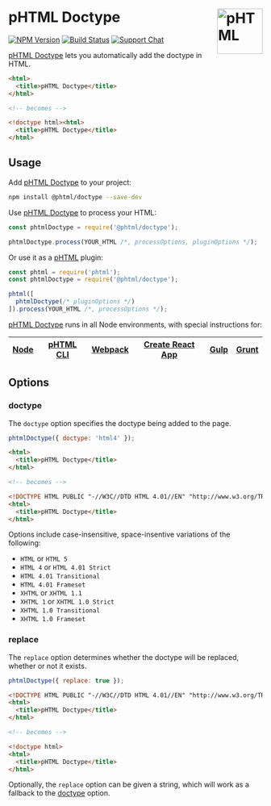 # pHTML Doctype [<img src="https://phtmlorg.github.io/phtml/logo.svg" alt="pHTML" width="90" height="90" align="right">][phtml]

[![NPM Version][npm-img]][npm-url]
[![Build Status][cli-img]][cli-url]
[![Support Chat][git-img]][git-url]

[pHTML Doctype] lets you automatically add the doctype in HTML.

```html
<html>
  <title>pHTML Doctype</title>
</html>

<!-- becomes -->

<!doctype html><html>
  <title>pHTML Doctype</title>
</html>
```

## Usage

Add [pHTML Doctype] to your project:

```bash
npm install @phtml/doctype --save-dev
```

Use [pHTML Doctype] to process your HTML:

```js
const phtmlDoctype = require('@phtml/doctype');

phtmlDoctype.process(YOUR_HTML /*, processOptions, pluginOptions */);
```

Or use it as a [pHTML] plugin:

```js
const phtml = require('phtml');
const phtmlDoctype = require('@phtml/doctype');

phtml([
  phtmlDoctype(/* pluginOptions */)
]).process(YOUR_HTML /*, processOptions */);
```

[pHTML Doctype] runs in all Node environments, with special instructions for:

| [Node](INSTALL.md#node) | [pHTML CLI](INSTALL.md#phtml-cli) | [Webpack](INSTALL.md#webpack) | [Create React App](INSTALL.md#create-react-app) | [Gulp](INSTALL.md#gulp) | [Grunt](INSTALL.md#grunt) |
| --- | --- | --- | --- | --- | --- |

## Options

### doctype

The `doctype` option specifies the doctype being added to the page.

```js
phtmlDoctype({ doctype: 'html4' });
```

```html
<html>
  <title>pHTML Doctype</title>
</html>

<!-- becomes -->

<!DOCTYPE HTML PUBLIC "-//W3C//DTD HTML 4.01//EN" "http://www.w3.org/TR/html4/strict.dtd">
<html>
  <title>pHTML Doctype</title>
</html>
```

Options include case-insensitive, space-insentive variations of the following:

- `HTML` or `HTML 5`
- `HTML 4` or `HTML 4.01 Strict`
- `HTML 4.01 Transitional`
- `HTML 4.01 Frameset`
- `XHTML` or `XHTML 1.1`
- `XHTML 1` or `XHTML 1.0 Strict`
- `XHTML 1.0 Transitional`
- `XHTML 1.0 Frameset`

### replace

The `replace` option determines whether the doctype will be replaced, whether
or not it exists.

```js
phtmlDoctype({ replace: true });
```

```html
<!DOCTYPE HTML PUBLIC "-//W3C//DTD HTML 4.01//EN" "http://www.w3.org/TR/html4/strict.dtd">
<html>
  <title>pHTML Doctype</title>
</html>

<!-- becomes -->

<!doctype html>
<html>
  <title>pHTML Doctype</title>
</html>
```

Optionally, the `replace` option can be given a string, which will work as a
fallback to the [doctype](#doctype) option.

[cli-img]: https://img.shields.io/travis/phtmlorg/phtml-doctype.svg
[cli-url]: https://travis-ci.org/phtmlorg/phtml-doctype
[git-img]: https://img.shields.io/badge/support-chat-blue.svg
[git-url]: https://gitter.im/phtmlorg/phtml
[npm-img]: https://img.shields.io/npm/v/@phtml/doctype.svg
[npm-url]: https://www.npmjs.com/package/@phtml/doctype

[pHTML]: https://github.com/phtmlorg/phtml
[pHTML Doctype]: https://github.com/phtmlorg/phtml-doctype
